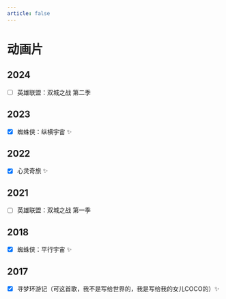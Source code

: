 ```yaml
---
article: false
---
```


# 动画片

## 2024

- [ ] 英雄联盟：双城之战 第二季

## 2023

- [x] 蜘蛛侠：纵横宇宙 ✨

## 2022

- [x] 心灵奇旅 ✨

## 2021

- [ ] 英雄联盟：双城之战 第一季

## 2018

- [x] 蜘蛛侠：平行宇宙 ✨

## 2017

- [x] 寻梦环游记（可这首歌，我不是写给世界的，我是写给我的女儿COCO的）✨